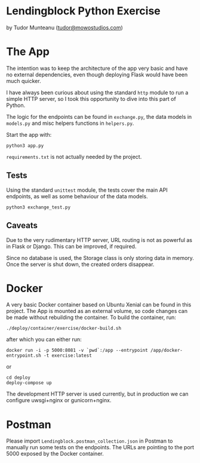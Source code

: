 # Lendingblock Python Exercise
by Tudor Munteanu (tudor@mowostudios.com)

# The App

The intention was to keep the architecture of the app very basic and
have no external dependencies, even though deploying Flask would have been
much quicker.

I have always been curious about using the standard `http` module to run 
a simple HTTP server, so I took this opportunity to dive into this part of Python.

The logic for the endpoints can be found in `exchange.py`, the data models in `models.py` and misc helpers functions in `helpers.py`.

Start the app with:
```
python3 app.py
```

`requirements.txt` is not actually needed by the project.

## Tests
Using the standard `unittest` module, the tests cover the main API endpoints, as well
as some behaviour of the data models.

```
python3 exchange_test.py
```

## Caveats

Due to the very rudimentary HTTP server, URL routing is not as powerful as in Flask or
Django. This can be improved, if required.

Since no database is used, the Storage class is only storing data in memory. Once the server is shut down, the created orders disappear.

# Docker

A very basic Docker container based on Ubuntu Xenial can be found in this project.
The App is mounted as an external volume, so code changes can be made without rebuilding the container.
To build the container, run:

```
./deploy/container/exercise/docker-build.sh
```
after which you can either run:
```
docker run -i -p 5000:8081 -v `pwd`:/app --entrypoint /app/docker-entrypoint.sh -t exercise:latest
```
or 
```
cd deploy
deploy-compose up
```

The development HTTP server is used currently, but in production we can configure uwsgi+nginx or gunicorn+nginx.

# Postman

Please import `Lendingblock.postman_collection.json` in Postman to manually run some tests on the endpoints. The URLs are pointing to the port 5000 exposed by the Docker container.
